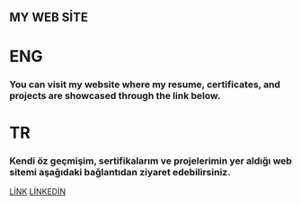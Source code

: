 ## MY WEB SİTE
 
 

 # ENG

 ### You can visit my website where my resume, certificates, and projects are showcased through the link below.   


 # TR
 
 ### Kendi öz geçmişim, sertifikalarım ve projelerimin yer aldığı web sitemi aşağıdaki bağlantıdan ziyaret edebilirsiniz.


 [LİNK](https://per-ws.vercel.app)
 [LİNKEDİN](https://www.linkedin.com/in/emrgcmn/)